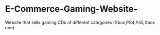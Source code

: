 # E-Commerce-Gaming-Website-
Website that sells gaming CDs of different categories (Xbox,PS4,PS5,Xbox one)
